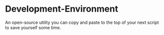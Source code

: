 # Development-Environment
An open-source utility you can copy and paste to the top of your next script to save yourself some time.
